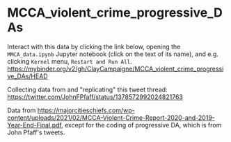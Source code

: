 # MCCA_violent_crime_progressive_DAs

Interact with this data by clicking the link below, opening the `MMCA_data.ipynb` Jupyter notebook (click on the text of its name), and e.g. clicking `Kernel` menu, `Restart and Run All`.
https://mybinder.org/v2/gh/ClayCampaigne/MCCA_violent_crime_progressive_DAs/HEAD

Collecting data from and "replicating" this tweet thread: https://twitter.com/JohnFPfaff/status/1378572992024821763

Data from https://majorcitieschiefs.com/wp-content/uploads/2021/02/MCCA-Violent-Crime-Report-2020-and-2019-Year-End-Final.pdf,
except for the coding of progressive DA, which is from John Pfaff's tweets.
